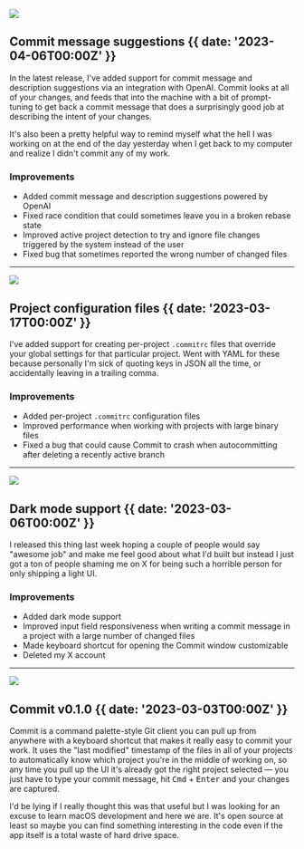 ![](@/images/commit-suggestions.png)

## Commit message suggestions {{ date: '2023-04-06T00:00Z' }}

In the latest release, I've added support for commit message and description suggestions via an integration with OpenAI. Commit looks at all of your changes, and feeds that into the machine with a bit of prompt-tuning to get back a commit message that does a surprisingly good job at describing the intent of your changes.

It's also been a pretty helpful way to remind myself what the hell I was working on at the end of the day yesterday when I get back to my computer and realize I didn't commit any of my work.

### Improvements

- Added commit message and description suggestions powered by OpenAI
- Fixed race condition that could sometimes leave you in a broken rebase state
- Improved active project detection to try and ignore file changes triggered by the system instead of the user
- Fixed bug that sometimes reported the wrong number of changed files

---

![](@/images/configuration-files.png)

## Project configuration files {{ date: '2023-03-17T00:00Z' }}

I've added support for creating per-project `.commitrc` files that override your global settings for that particular project. Went with YAML for these because personally I'm sick of quoting keys in JSON all the time, or accidentally leaving in a trailing comma.

### Improvements

- Added per-project `.commitrc` configuration files
- Improved performance when working with projects with large binary files
- Fixed a bug that could cause Commit to crash when autocommitting after deleting a recently active branch

---

![](@/images/dark-mode.png)

## Dark mode support {{ date: '2023-03-06T00:00Z' }}

I released this thing last week hoping a couple of people would say "awesome job" and make me feel good about what I'd built but instead I just got a ton of people shaming me on X for being such a horrible person for only shipping a light UI.

### Improvements

- Added dark mode support
- Improved input field responsiveness when writing a commit message in a project with a large number of changed files
- Made keyboard shortcut for opening the Commit window customizable
- Deleted my X account

---

![](@/images/first-release.png)

## Commit v0.1.0 {{ date: '2023-03-03T00:00Z' }}

Commit is a command palette-style Git client you can pull up from anywhere with a keyboard shortcut that makes it really easy to commit your work. It uses the "last modified" timestamp of the files in all of your projects to automatically know which project you're in the middle of working on, so any time you pull up the UI it's already got the right project selected — you just have to type your commit message, hit <kbd>Cmd</kbd> + <kbd>Enter</kbd> and your changes are captured.

I'd be lying if I really thought this was that useful but I was looking for an excuse to learn macOS development and here we are. It's open source at least so maybe you can find something interesting in the code even if the app itself is a total waste of hard drive space.
